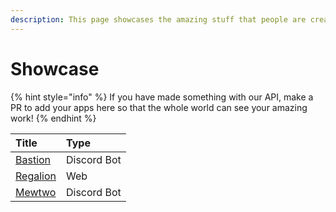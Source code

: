 ```yaml
---
description: This page showcases the amazing stuff that people are creating with our API!
---
```


# Showcase

{% hint style="info" %}
If you have made something with our API, make a PR to add your apps here so that the whole world can see your amazing work!
{% endhint %}

| Title | Type |
| :--- | :--- |
| [Bastion](https://bastionbot.org) | Discord Bot |
| [Regalion](https://regalion.surge.sh) | Web |
| [Mewtwo](https://mewtwo-bot.carrd.co) | Discord Bot |

